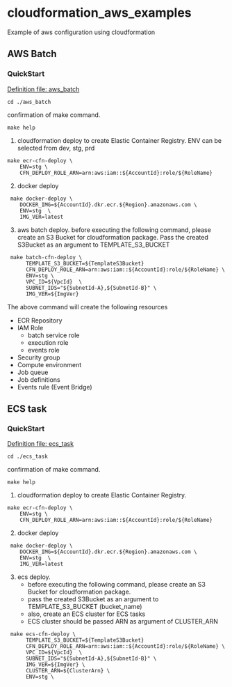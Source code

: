 # cloudformation_aws_examples

Example of aws configuration using cloudformation


## AWS Batch
### QuickStart

[Definition file: aws_batch](./aws_batch)

`cd ./aws_batch`

confirmation of make command.

`make help`

1. cloudformation deploy to create Elastic Container Registry. ENV can be selected from dev, stg, prd

```
make ecr-cfn-deploy \ 
    ENV=stg \  
    CFN_DEPLOY_ROLE_ARN=arn:aws:iam::${AccountId}:role/${RoleName}
```

2. docker deploy

```
 make docker-deploy \ 
    DOCKER_IMG=${AccountId}.dkr.ecr.${Region}.amazonaws.com \  
    ENV=stg  \
    IMG_VER=latest
```

3. aws batch deploy. before executing the following command, please create an S3 Bucket for cloudformation package.
   Pass the created S3Bucket as an argument to TEMPLATE_S3_BUCKET

```
 make batch-cfn-deploy \ 
      TEMPLATE_S3_BUCKET=${TemplateS3Bucket}
      CFN_DEPLOY_ROLE_ARN=arn:aws:iam::${AccountId}:role/${RoleName} \
      ENV=stg \ 
      VPC_ID=${VpcId}  \
      SUBNET_IDS="${SubnetId-A},${SubnetId-B}" \
      IMG_VER=${ImgVer}
```

The above command will create the following resources

* ECR Repository
* IAM Role
  * batch service role
  * execution role
  * events role
* Security group
* Compute environment
* Job queue
* Job definitions
* Events rule (Event Bridge)

## ECS task
### QuickStart

[Definition file: ecs_task](./ecs_task)

`cd ./ecs_task`

confirmation of make command.

`make help`

1. cloudformation deploy to create Elastic Container Registry.

```
make ecr-cfn-deploy \ 
    ENV=stg \       
    CFN_DEPLOY_ROLE_ARN=arn:aws:iam::${AccountId}:role/${RoleName}
```

2. docker deploy

```
 make docker-deploy \  
    DOCKER_IMG=${AccountId}.dkr.ecr.${Region}.amazonaws.com \
    ENV=stg  \
    IMG_VER=latest
```

3. ecs deploy. 
   * before executing the following command, please create an S3 Bucket for cloudformation package. 
   * pass the created S3Bucket as an argument to TEMPLATE_S3_BUCKET (bucket_name)
   * also, create an ECS cluster for ECS tasks
   * ECS cluster should be passed ARN as argument of CLUSTER_ARN

```
 make ecs-cfn-deploy \ 
      TEMPLATE_S3_BUCKET=${TemplateS3Bucket}
      CFN_DEPLOY_ROLE_ARN=arn:aws:iam::${AccountId}:role/${RoleName} \
      VPC_ID=${VpcId}  \
      SUBNET_IDS="${SubnetId-A},${SubnetId-B}" \
      IMG_VER=${ImgVer} \ 
      CLUSTER_ARN=${ClusterArn} \ 
      ENV=stg \

```